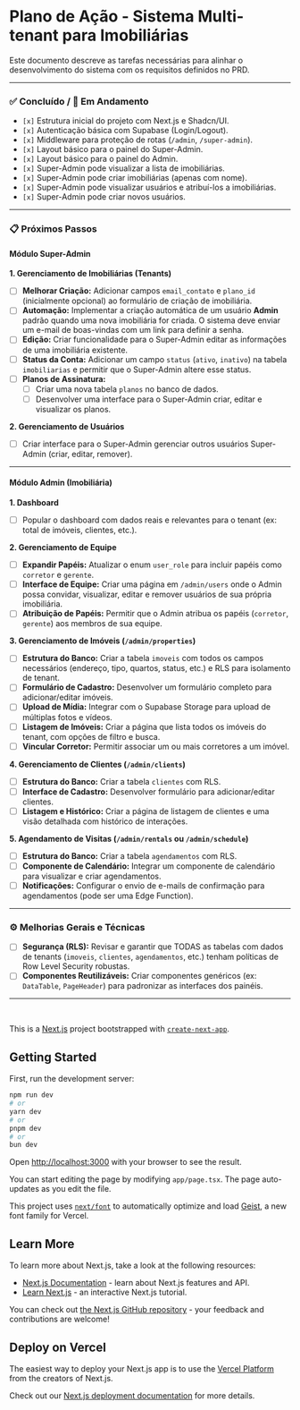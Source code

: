 # Plano de Ação - Sistema Multi-tenant para Imobiliárias

Este documento descreve as tarefas necessárias para alinhar o desenvolvimento do sistema com os requisitos definidos no PRD.

---

### ✅ Concluído / 🚧 Em Andamento

- `[x]` Estrutura inicial do projeto com Next.js e Shadcn/UI.
- `[x]` Autenticação básica com Supabase (Login/Logout).
- `[x]` Middleware para proteção de rotas (`/admin`, `/super-admin`).
- `[x]` Layout básico para o painel do Super-Admin.
- `[x]` Layout básico para o painel do Admin.
- `[x]` Super-Admin pode visualizar a lista de imobiliárias.
- `[x]` Super-Admin pode criar imobiliárias (apenas com nome).
- `[x]` Super-Admin pode visualizar usuários e atribuí-los a imobiliárias.
- `[x]` Super-Admin pode criar novos usuários.

---

### 📋 Próximos Passos

#### Módulo Super-Admin

**1. Gerenciamento de Imobiliárias (Tenants)**
-   [ ] **Melhorar Criação:** Adicionar campos `email_contato` e `plano_id` (inicialmente opcional) ao formulário de criação de imobiliária.
-   [ ] **Automação:** Implementar a criação automática de um usuário **Admin** padrão quando uma nova imobiliária for criada. O sistema deve enviar um e-mail de boas-vindas com um link para definir a senha.
-   [ ] **Edição:** Criar funcionalidade para o Super-Admin editar as informações de uma imobiliária existente.
-   [ ] **Status da Conta:** Adicionar um campo `status` (`ativo`, `inativo`) na tabela `imobiliarias` e permitir que o Super-Admin altere esse status.
-   [ ] **Planos de Assinatura:**
    -   [ ] Criar uma nova tabela `planos` no banco de dados.
    -   [ ] Desenvolver uma interface para o Super-Admin criar, editar e visualizar os planos.

**2. Gerenciamento de Usuários**
-   [ ] Criar interface para o Super-Admin gerenciar outros usuários Super-Admin (criar, editar, remover).

---

#### Módulo Admin (Imobiliária)

**1. Dashboard**
-   [ ] Popular o dashboard com dados reais e relevantes para o tenant (ex: total de imóveis, clientes, etc.).

**2. Gerenciamento de Equipe**
-   [ ] **Expandir Papéis:** Atualizar o enum `user_role` para incluir papéis como `corretor` e `gerente`.
-   [ ] **Interface de Equipe:** Criar uma página em `/admin/users` onde o Admin possa convidar, visualizar, editar e remover usuários de sua própria imobiliária.
-   [ ] **Atribuição de Papéis:** Permitir que o Admin atribua os papéis (`corretor`, `gerente`) aos membros de sua equipe.

**3. Gerenciamento de Imóveis (`/admin/properties`)**
-   [ ] **Estrutura do Banco:** Criar a tabela `imoveis` com todos os campos necessários (endereço, tipo, quartos, status, etc.) e RLS para isolamento de tenant.
-   [ ] **Formulário de Cadastro:** Desenvolver um formulário completo para adicionar/editar imóveis.
-   [ ] **Upload de Mídia:** Integrar com o Supabase Storage para upload de múltiplas fotos e vídeos.
-   [ ] **Listagem de Imóveis:** Criar a página que lista todos os imóveis do tenant, com opções de filtro e busca.
-   [ ] **Vincular Corretor:** Permitir associar um ou mais corretores a um imóvel.

**4. Gerenciamento de Clientes (`/admin/clients`)**
-   [ ] **Estrutura do Banco:** Criar a tabela `clientes` com RLS.
-   [ ] **Interface de Cadastro:** Desenvolver formulário para adicionar/editar clientes.
-   [ ] **Listagem e Histórico:** Criar a página de listagem de clientes e uma visão detalhada com histórico de interações.

**5. Agendamento de Visitas (`/admin/rentals` ou `/admin/schedule`)**
-   [ ] **Estrutura do Banco:** Criar a tabela `agendamentos` com RLS.
-   [ ] **Componente de Calendário:** Integrar um componente de calendário para visualizar e criar agendamentos.
-   [ ] **Notificações:** Configurar o envio de e-mails de confirmação para agendamentos (pode ser uma Edge Function).

---

### ⚙️ Melhorias Gerais e Técnicas

-   [ ] **Segurança (RLS):** Revisar e garantir que TODAS as tabelas com dados de tenants (`imoveis`, `clientes`, `agendamentos`, etc.) tenham políticas de Row Level Security robustas.
-   [ ] **Componentes Reutilizáveis:** Criar componentes genéricos (ex: `DataTable`, `PageHeader`) para padronizar as interfaces dos painéis.

---
<br/>

This is a [Next.js](https://nextjs.org) project bootstrapped with [`create-next-app`](https://nextjs.org/docs/app/api-reference/cli/create-next-app).

## Getting Started

First, run the development server:

```bash
npm run dev
# or
yarn dev
# or
pnpm dev
# or
bun dev
```

Open [http://localhost:3000](http://localhost:3000) with your browser to see the result.

You can start editing the page by modifying `app/page.tsx`. The page auto-updates as you edit the file.

This project uses [`next/font`](https://nextjs.org/docs/app/building-your-application/optimizing/fonts) to automatically optimize and load [Geist](https://vercel.com/font), a new font family for Vercel.

## Learn More

To learn more about Next.js, take a look at the following resources:

- [Next.js Documentation](https://nextjs.org/docs) - learn about Next.js features and API.
- [Learn Next.js](https://nextjs.org/learn) - an interactive Next.js tutorial.

You can check out [the Next.js GitHub repository](https://github.com/vercel/next.js) - your feedback and contributions are welcome!

## Deploy on Vercel

The easiest way to deploy your Next.js app is to use the [Vercel Platform](https://vercel.com/new?utm_medium=default-template&filter=next.js&utm_source=create-next-app&utm_campaign=create-next-app-readme) from the creators of Next.js.

Check out our [Next.js deployment documentation](https://nextjs.org/docs/app/building-your-application/deploying) for more details.
